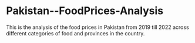 # Pakistan--FoodPrices-Analysis
This is the analysis of the food prices in Pakistan from 2019 till 2022 across different categories of food and provinces in the country.  
